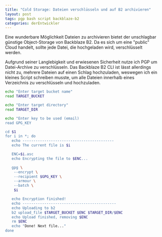 ```yaml
---
title: "Cold Storage: Dateien verschlüsseln und auf B2 archivieren"
layout: post
tags: pgp bash script backblaze-b2
categories: derEntwickler
---
```


Eine wunderbare Möglichkeit Dateien zu archivieren bietet der unschlagbar günstige Object-Storage von Backblaze B2. Da es sich um eine "public" Cloud handelt,
sollte jede Datei, die hochgeladen wird, verschlüsselt werden.

Aufgrund seiner Langlebigkeit und erwiesenen Sicherheit nutze ich PGP um Datei-Archive zu verschlüsseln. Das Backblaze B2 CLI ist lässt allerdings nicht zu, mehrere Dateien auf einen Schlag hochzuladen, weswegen ich ein kleines Script schreiben musste, um alle Dateien innerhalb eines Verzeichnis zu verschlüsseln und hochzuladen.


```bash
echo "Enter target bucket name"
read TARGET_BUCKET

echo "Enter target directory"
read TARGET_DIR

echo "Enter key to be used (email)
read GPG_KEY

cd $1
for i in *; do
   echo ------------------------------------------
   echo The current file is $i

   ENC=$i.asc
   echo Encrypting the file to $ENC...

   gpg \
    --encrypt \
    --recipient $GPG_KEY \
    --armour \
    --batch \
    $i

   echo Encryption finished!
   echo -------------------------------------------
   echo Uploading to b2
   b2 upload_file $TARGET_BUCKET $ENC $TARGET_DIR/$ENC
   echo Upload finished, removing $ENC
   rm $ENC
   echo "Done! Next file..."
done
```